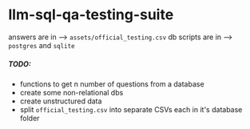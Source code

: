 # llm-sql-qa-testing-suite

answers are in --> `assets/official_testing.csv`
db scripts are in --> `postgres` and `sqlite`

##### TODO:
- functions to get n number of questions from a database
- create some non-relational dbs
- create unstructured data
- split `official_testing.csv` into separate CSVs each in it's database folder
